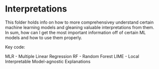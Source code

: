 # Interpretations

This folder holds info on how to more comprehensivey understand certain machine learning models and gleaning valuable interpretations from them.
In sum, how can I get the most important information off of certain ML models and how to use them properly.

Key code:

MLR - Multiple Linear Regression
RF - Random Forest
LIME - Local Interpretable Model-agnostic Explanations
